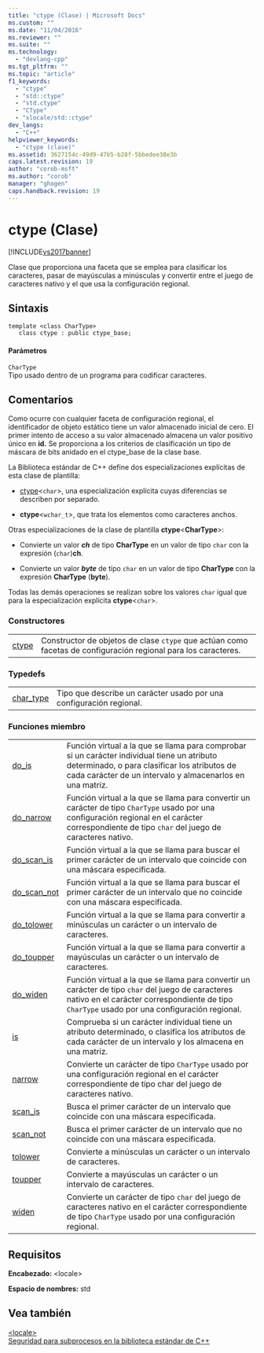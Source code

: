 ```yaml
---
title: "ctype (Clase) | Microsoft Docs"
ms.custom: ""
ms.date: "11/04/2016"
ms.reviewer: ""
ms.suite: ""
ms.technology: 
  - "devlang-cpp"
ms.tgt_pltfrm: ""
ms.topic: "article"
f1_keywords: 
  - "ctype"
  - "std::ctype"
  - "std.ctype"
  - "CType"
  - "xlocale/std::ctype"
dev_langs: 
  - "C++"
helpviewer_keywords: 
  - "ctype (clase)"
ms.assetid: 3627154c-49d9-47b5-b28f-5bbedee38e3b
caps.latest.revision: 19
author: "corob-msft"
ms.author: "corob"
manager: "ghogen"
caps.handback.revision: 19
---
```

# ctype (Clase)
[!INCLUDE[vs2017banner](../assembler/inline/includes/vs2017banner.md)]

Clase que proporciona una faceta que se emplea para clasificar los caracteres, pasar de mayúsculas a minúsculas y convertir entre el juego de caracteres nativo y el que usa la configuración regional.  
  
## Sintaxis  
  
```  
template <class CharType>  
   class ctype : public ctype_base;  
```  
  
#### Parámetros  
 `CharType`  
 Tipo usado dentro de un programa para codificar caracteres.  
  
## Comentarios  
 Como ocurre con cualquier faceta de configuración regional, el identificador de objeto estático tiene un valor almacenado inicial de cero.  El primer intento de acceso a su valor almacenado almacena un valor positivo único en **id.** Se proporciona a los criterios de clasificación un tipo de máscara de bits anidado en el ctype\_base de la clase base.  
  
 La Biblioteca estándar de C\+\+ define dos especializaciones explícitas de esta clase de plantilla:  
  
-   [ctype](#vclrf_locale_ctype_class)\<`char`\>, una especialización explícita cuyas diferencias se describen por separado.  
  
-   **ctype**\<`wchar_t`\>, que trata los elementos como caracteres anchos.  
  
 Otras especializaciones de la clase de plantilla **ctype**\<**CharType**\>:  
  
-   Convierte un valor ***ch*** de tipo **CharType** en un valor de tipo `char` con la expresión \(`char`\)**ch**.  
  
-   Convierte un valor ***byte*** de tipo `char` en un valor de tipo **CharType** con la expresión **CharType** \(**byte**\).  
  
 Todas las demás operaciones se realizan sobre los valores `char` igual que para la especialización explícita **ctype**\<`char`\>.  
  
### Constructores  
  
|||  
|-|-|  
|[ctype](../Topic/ctype::ctype.md)|Constructor de objetos de clase `ctype` que actúan como facetas de configuración regional para los caracteres.|  
  
### Typedefs  
  
|||  
|-|-|  
|[char\_type](../Topic/ctype::char_type.md)|Tipo que describe un carácter usado por una configuración regional.|  
  
### Funciones miembro  
  
|||  
|-|-|  
|[do\_is](../Topic/ctype::do_is.md)|Función virtual a la que se llama para comprobar si un carácter individual tiene un atributo determinado, o para clasificar los atributos de cada carácter de un intervalo y almacenarlos en una matriz.|  
|[do\_narrow](../Topic/ctype::do_narrow.md)|Función virtual a la que se llama para convertir un carácter de tipo `CharType` usado por una configuración regional en el carácter correspondiente de tipo `char` del juego de caracteres nativo.|  
|[do\_scan\_is](../Topic/ctype::do_scan_is.md)|Función virtual a la que se llama para buscar el primer carácter de un intervalo que coincide con una máscara especificada.|  
|[do\_scan\_not](../Topic/ctype::do_scan_not.md)|Función virtual a la que se llama para buscar el primer carácter de un intervalo que no coincide con una máscara especificada.|  
|[do\_tolower](../Topic/ctype::do_tolower.md)|Función virtual a la que se llama para convertir a minúsculas un carácter o un intervalo de caracteres.|  
|[do\_toupper](../Topic/ctype::do_toupper.md)|Función virtual a la que se llama para convertir a mayúsculas un carácter o un intervalo de caracteres.|  
|[do\_widen](../Topic/ctype::do_widen.md)|Función virtual a la que se llama para convertir un carácter de tipo `char` del juego de caracteres nativo en el carácter correspondiente de tipo `CharType` usado por una configuración regional.|  
|[is](../Topic/ctype::is.md)|Comprueba si un carácter individual tiene un atributo determinado, o clasifica los atributos de cada carácter de un intervalo y los almacena en una matriz.|  
|[narrow](../Topic/ctype::narrow.md)|Convierte un carácter de tipo `CharType` usado por una configuración regional en el carácter correspondiente de tipo char del juego de caracteres nativo.|  
|[scan\_is](../Topic/ctype::scan_is.md)|Busca el primer carácter de un intervalo que coincide con una máscara especificada.|  
|[scan\_not](../Topic/ctype::scan_not.md)|Busca el primer carácter de un intervalo que no coincide con una máscara especificada.|  
|[tolower](../Topic/ctype::tolower.md)|Convierte a minúsculas un carácter o un intervalo de caracteres.|  
|[toupper](../Topic/ctype::toupper.md)|Convierte a mayúsculas un carácter o un intervalo de caracteres.|  
|[widen](../Topic/ctype::widen.md)|Convierte un carácter de tipo `char` del juego de caracteres nativo en el carácter correspondiente de tipo `CharType` usado por una configuración regional.|  
  
## Requisitos  
 **Encabezado:** \<locale\>  
  
 **Espacio de nombres:** std  
  
## Vea también  
 [\<locale\>](../standard-library/locale.md)   
 [Seguridad para subprocesos en la biblioteca estándar de C\+\+](../standard-library/thread-safety-in-the-cpp-standard-library.md)